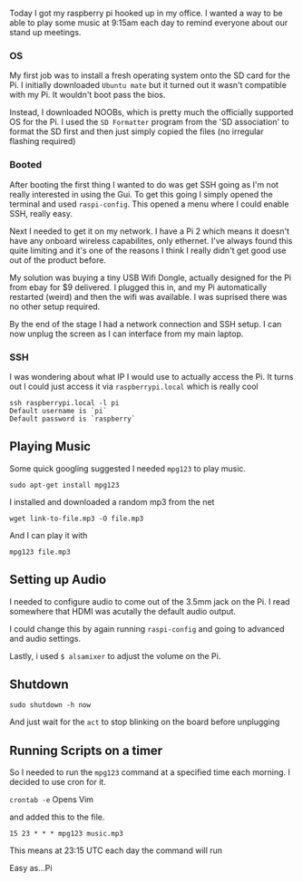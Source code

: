 Today I got my raspberry pi hooked up in my office. I wanted a way to be able to play some music at 9:15am each day to remind everyone about our stand up meetings.

### OS
My first job was to install a fresh operating system onto the SD card for the Pi. I initially downloaded `Ubuntu mate` but it turned out it wasn't compatible with my Pi. It wouldn't boot pass the bios.

Instead, I downloaded NOOBs, which is pretty much the officially supported OS for the Pi.  I used the `SD Formatter` program from the 'SD association' to format the SD first and then just simply copied the files (no irregular flashing required)

### Booted

After booting the first thing I wanted to do was get SSH going as I'm not really interested in using the Gui. To get this going I simply opened the terminal and used `raspi-config`. This opened a menu where I could enable SSH, really easy.

Next I needed to get it on my network. I have a Pi 2 which means it doesn't have any onboard wireless capabilites, only ethernet. I've always found this quite limiting and it's one of the reasons I think I really didn't get good use out of the product before.

My solution was buying a tiny USB Wifi Dongle, actually designed for the Pi from ebay for $9 delivered. I plugged this in, and my Pi automatically restarted (weird) and then the wifi was available. I was suprised there was no other setup required.

By the end of the stage I had a network connection and SSH setup. I can now unplug the screen as I can interface from my main laptop.

### SSH

I was wondering about what IP I would use to actually access the Pi. It turns out I could just access it via `raspberrypi.local` which is really cool

```
ssh raspberrypi.local -l pi
Default username is `pi`
Default password is `raspberry`
```

## Playing Music

Some quick googling suggested I needed `mpg123` to play music.

`sudo apt-get install mpg123`

I installed and downloaded a random mp3 from the net 

`wget link-to-file.mp3 -O file.mp3`

And I can play it with

`mpg123 file.mp3`

## Setting up Audio

I needed to configure audio to come out of the 3.5mm jack on the Pi. I read somewhere that HDMI was acutally the default audio output.

I could change this by again running `raspi-config` and going to advanced and audio settings.

Lastly, i used `$ alsamixer` to adjust the volume on the Pi. 

## Shutdown

`sudo shutdown -h now` 

And just wait for the `act` to stop blinking on the board before unplugging

## Running Scripts on a timer

So I needed to run the `mpg123` command at a specified time each morning. I decided to use cron for it.

`crontab -e` Opens Vim
 
and added this to the file.
 
`15 23 * * * mpg123 music.mp3`

This means at 23:15 UTC each day the command will run

Easy as...Pi


